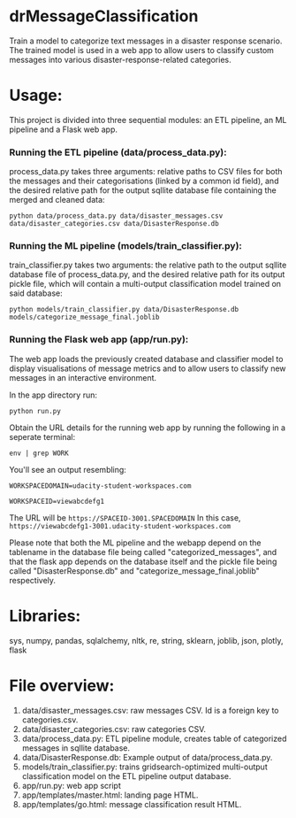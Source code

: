 # drMessageClassification
Train a model to categorize text messages in a disaster response scenario.
The trained model is used in a web app to allow users to classify custom messages into various disaster-response-related categories.

# Usage:
This project is divided into three sequential modules: an ETL pipeline, an ML pipeline and a Flask web app.

### Running the ETL pipeline (data/process_data.py):
process_data.py takes three arguments: relative paths to CSV files for both the messages and their categorisations
(linked by a common id field), and the desired relative path for the output sqllite database file containing the merged
and cleaned data:

`python data/process_data.py data/disaster_messages.csv data/disaster_categories.csv data/DisasterResponse.db`

### Running the ML pipeline (models/train_classifier.py):
train_classifier.py takes two arguments: the relative path to the output sqllite database file of process_data.py, 
and the desired relative path for its output pickle file, which will contain a multi-output classification model trained on said database:

`python models/train_classifier.py data/DisasterResponse.db models/categorize_message_final.joblib`

### Running the Flask web app (app/run.py):
The web app loads the previously created database and classifier model to display visualisations of message metrics
and to allow users to classify new messages in an interactive environment.

In the app directory run:

`python run.py`

Obtain the URL details for the running web app by running the following in a seperate terminal:

`env | grep WORK`

You'll see an output resembling:

`WORKSPACEDOMAIN=udacity-student-workspaces.com`

`WORKSPACEID=viewabcdefg1`

The URL will be `https://SPACEID-3001.SPACEDOMAIN`
In this case, `https://viewabcdefg1-3001.udacity-student-workspaces.com`

Please note that both the ML pipeline and the webapp depend on the tablename in the database file being called "categorized_messages", 
and that the flask app depends on the database itself and the pickle file being called "DisasterResponse.db" and 
"categorize_message_final.joblib" respectively.

# Libraries:
sys, numpy, pandas, sqlalchemy, nltk, re, string, sklearn, joblib, json, plotly, flask

# File overview:
1. data/disaster_messages.csv: raw messages CSV. Id is a foreign key to categories.csv.
2. data/disaster_categories.csv: raw categories CSV.
3. data/process_data.py: ETL pipeline module, creates table of categorized messages in sqllite database.
4. data/DisasterResponse.db: Example output of data/process_data.py.
5. models/train_classifier.py: trains gridsearch-optimized multi-output classification model on the ETL pipeline output database.
6. app/run.py: web app script
7. app/templates/master.html: landing page HTML.
8. app/templates/go.html: message classification result HTML.
